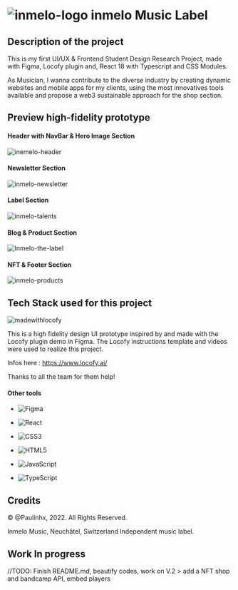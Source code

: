 # ![inmelo-logo](https://user-images.githubusercontent.com/90310689/176145144-573889a0-4b9a-4932-8c8d-a54cf2e01575.png)  inmelo Music Label

## Description of the project

This is my first UI/UX & Frontend Student Design Research Project, made with Figma, Locofy plugin and, React 18 with Typescript and CSS Modules.

As Musician, I wanna contribute to the diverse industry by creating dynamic websites and mobile apps for my clients, using the most innovatives tools available and propose a web3 sustainable approach for the shop section. 

## Preview high-fidelity prototype

#### Header with NavBar & Hero Image Section

![inemelo-header](https://user-images.githubusercontent.com/90310689/174885026-f51b0ea1-4a70-4742-8e06-d22937663ba9.png)

#### Newsletter Section

![inmelo-newsletter](https://user-images.githubusercontent.com/90310689/174885360-b29bcd13-e34d-4f50-b0f1-f0016c792fd5.png)

#### Label Section

![inmelo-talents](https://user-images.githubusercontent.com/90310689/174885762-d7a3e76e-3762-4aa9-8de4-518b2f93bcb5.png)

#### Blog & Product Section

![Inmelo-the-label](https://user-images.githubusercontent.com/90310689/174886655-af88a107-47ed-4c01-ab39-adf49a6fa552.png)

#### NFT & Footer Section

![inmelo-products](https://user-images.githubusercontent.com/90310689/174886671-b806263e-3ee9-4ffd-a805-541734f412f6.png)

## Tech Stack used for this project

 ![madewithlocofy](https://user-images.githubusercontent.com/90310689/176138917-71c1af67-f6c7-423f-b827-cf12292fcaf4.png)

This is a high fidelity design UI prototype inspired by and made with the Locofy plugin demo in Figma. 
The Locofy instructions template and videos were used to realize this project.

Infos here : https://www.locofy.ai/

Thanks to all the team for them help!

#### Other tools

* ![Figma](https://img.shields.io/badge/figma-%23F24E1E.svg?style=for-the-badge&logo=figma&logoColor=white)

* ![React](https://img.shields.io/badge/react-%2320232a.svg?style=for-the-badge&logo=react&logoColor=%2361DAFB)

* ![CSS3](https://img.shields.io/badge/css3-%231572B6.svg?style=for-the-badge&logo=css3&logoColor=white)

* ![HTML5](https://img.shields.io/badge/html5-%23E34F26.svg?style=for-the-badge&logo=html5&logoColor=white)

* ![JavaScript](https://img.shields.io/badge/javascript-%23323330.svg?style=for-the-badge&logo=javascript&logoColor=%23F7DF1E)

* ![TypeScript](https://img.shields.io/badge/typescript-%23007ACC.svg?style=for-the-badge&logo=typescript&logoColor=white)


## Credits

 <p><a> &copy; @Paulinhx, 2022. All Rights Reserved.</a>
  
 <a> Inmelo Music, Neuchâtel, Switzerland </a>
 <a>Independent music label.</a></p> 


## Work In progress

//TODO: Finish README.md, beautify codes, work on V.2  > add a NFT shop and bandcamp API, embed players
